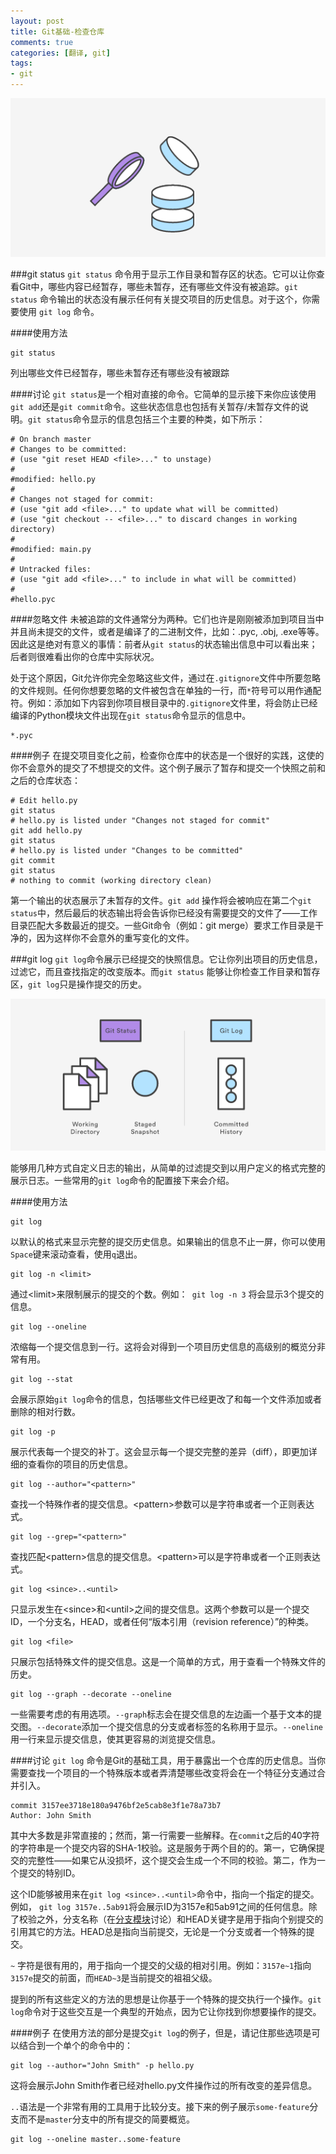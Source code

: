 ```yaml
---
layout: post
title: Git基础-检查仓库
comments: true
categories: [翻译, git]
tags:
- git
---
```

![inspecting](/img/git-inspecting-1.png)

###git status
`git status` 命令用于显示工作目录和暂存区的状态。它可以让你查看Git中，哪些内容已经暂存，哪些未暂存，还有哪些文件没有被追踪。`git status` 命令输出的状态没有展示任何有关提交项目的历史信息。对于这个，你需要使用 `git log` 命令。

####使用方法

	git status

列出哪些文件已经暂存，哪些未暂存还有哪些没有被跟踪<!--more-->

####讨论
`git status`是一个相对直接的命令。它简单的显示接下来你应该使用`git add`还是`git commit`命令。这些状态信息也包括有关暂存/未暂存文件的说明。`git status`命令显示的信息包括三个主要的种类，如下所示：

	# On branch master
	# Changes to be committed:
	# (use "git reset HEAD <file>..." to unstage)
	#
	#modified: hello.py
	#
	# Changes not staged for commit:
	# (use "git add <file>..." to update what will be committed)
	# (use "git checkout -- <file>..." to discard changes in working directory)
	#
	#modified: main.py
	#
	# Untracked files:
	# (use "git add <file>..." to include in what will be committed)
	#
	#hello.pyc

####忽略文件
未被追踪的文件通常分为两种。它们也许是刚刚被添加到项目当中并且尚未提交的文件，或者是编译了的二进制文件，比如：.pyc, .obj, .exe等等。因此这是绝对有意义的事情：前者从`git status`的状态输出信息中可以看出来；后者则很难看出你的仓库中实际状况。

处于这个原因，Git允许你完全忽略这些文件，通过在`.gitignore`文件中所要忽略的文件规则。任何你想要忽略的文件被包含在单独的一行，而`*`符号可以用作通配符。例如：添加如下内容到你项目根目录中的`.gitignore`文件里，将会防止已经编译的Python模块文件出现在`git status`命令显示的信息中。

	*.pyc

####例子
在提交项目变化之前，检查你仓库中的状态是一个很好的实践，这使的你不会意外的提交了不想提交的文件。这个例子展示了暂存和提交一个快照之前和之后的仓库状态：

	# Edit hello.py
	git status
	# hello.py is listed under "Changes not staged for commit"
	git add hello.py
	git status
	# hello.py is listed under "Changes to be committed"
	git commit
	git status
	# nothing to commit (working directory clean)

第一个输出的状态展示了未暂存的文件。`git add` 操作将会被响应在第二个`git status`中，然后最后的状态输出将会告诉你已经没有需要提交的文件了——工作目录匹配大多数最近的提交。一些Git命令（例如：git merge）要求工作目录是干净的，因为这样你不会意外的重写变化的文件。

###git log
`git log`命令展示已经提交的快照信息。它让你列出项目的历史信息，过滤它，而且查找指定的改变版本。而`git status` 能够让你检查工作目录和暂存区，`git log`只是操作提交的历史。

![git status & git log](/img/git-inspecting-2.png)

能够用几种方式自定义日志的输出，从简单的过滤提交到以用户定义的格式完整的展示日志。一些常用的`git log`命令的配置接下来会介绍。

####使用方法

	git log

以默认的格式来显示完整的提交历史信息。如果输出的信息不止一屏，你可以使用`Space`键来滚动查看，使用`q`退出。

	git log -n <limit>

通过&lt;limit&gt;来限制展示的提交的个数。例如：` git log -n 3` 将会显示3个提交的信息。

	git log --oneline

浓缩每一个提交信息到一行。这将会对得到一个项目历史信息的高级别的概览分非常有用。

	git log --stat

会展示原始`git log`命令的信息，包括哪些文件已经更改了和每一个文件添加或者删除的相对行数。

	git log -p

展示代表每一个提交的补丁。这会显示每一个提交完整的差异（diff），即更加详细的查看你的项目的历史信息。

	git log --author="<pattern>"

查找一个特殊作者的提交信息。&lt;pattern&gt;参数可以是字符串或者一个正则表达式。

	git log --grep="<pattern>"

查找匹配&lt;pattern&gt;信息的提交信息。&lt;pattern&gt;可以是字符串或者一个正则表达式。

	git log <since>..<until>

只显示发生在&lt;since&gt;和&lt;until&gt;之间的提交信息。这两个参数可以是一个提交ID，一个分支名，HEAD，或者任何“版本引用（revision reference）”的种类。

	git log <file>

只展示包括特殊文件的提交信息。这是一个简单的方式，用于查看一个特殊文件的历史。

	git log --graph --decorate --oneline

一些需要考虑的有用选项。`--graph`标志会在提交信息的左边画一个基于文本的提交图。`--decorate`添加一个提交信息的分支或者标签的名称用于显示。`--oneline`用一行来显示提交信息，使其更容易的浏览提交信息。

####讨论
`git log` 命令是Git的基础工具，用于暴露出一个仓库的历史信息。当你需要查找一个项目的一个特殊版本或者弄清楚哪些改变将会在一个特征分支通过合并引入。

	commit 3157ee3718e180a9476bf2e5cab8e3f1e78a73b7
	Author: John Smith

其中大多数是非常直接的；然而，第一行需要一些解释。在`commit`之后的40字符的字符串是一个提交内容的SHA-1校验。这是服务于两个目的的。第一，它确保提交的完整性——如果它从没损坏，这个提交会生成一个不同的校验。第二，作为一个提交的特别ID。

这个ID能够被用来在`git log <since>..<until>`命令中，指向一个指定的提交。例如， `git log 3157e..5ab91`将会展示ID为3157e和5ab91之间的任何信息。除了校验之外，分支名称（在[分支模块](https://www.atlassian.com/git/tutorials/using-branches)讨论）和HEAD关键字是用于指向个别提交的引用其它的方法。HEAD总是指向当前提交，无论是一个分支或者一个特殊的提交。

`~` 字符是很有用的，用于指向一个提交的父级的相对引用。例如：`3157e~1`指向`3157e`提交的前面，而`HEAD~3`是当前提交的祖祖父级。

提到的所有这些定义的方法的思想是让你基于一个特殊的提交执行一个操作。`git log`命令对于这些交互是一个典型的开始点，因为它让你找到你想要操作的提交。

####例子
在使用方法的部分是提交`git log`的例子，但是，请记住那些选项是可以结合到一个单个的命令中的：

	git log --author="John Smith" -p hello.py

这将会展示John Smith作者已经对hello.py文件操作过的所有改变的差异信息。

``..``语法是一个非常有用的工具用于比较分支。接下来的例子展示`some-feature`分支而不是`master`分支中的所有提交的简要概览。

	git log --oneline master..some-feature

